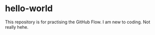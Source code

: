 # hello-world
This repository is for practising the GitHub Flow.
I am new to coding. Not really hehe.
